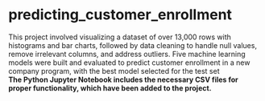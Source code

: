 # predicting_customer_enrollment
This project involved visualizing a dataset of over 13,000 rows with histograms and bar charts, followed by data cleaning to handle null values, remove irrelevant columns, and address outliers. Five machine learning models were built and evaluated to predict customer enrollment in a new company program, with the best model selected for the test set <br>
**The Python Jupyter Notebook includes the necessary CSV files for proper functionality, which have been added to the project.**
